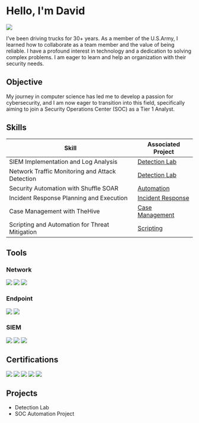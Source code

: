 # Hello, I'm David
<a href="https://www.linkedin.com/in/david-taylor67"><img src="https://img.shields.io/badge/-LinkedIn-0072b1?&style=for-the-badge&logo=linkedin&logoColor=white" /></a>

I’ve been driving trucks for 30+ years. As a member of the U.S.Army, I learned how to collaborate as a team member and the value of being reliable. I have a profound interest in technology and a dedication to solving complex problems.  I am eager to learn and help an organization with their security needs.

## Objective

My journey in computer science has led me to develop a passion for cybersecurity, and I am now eager to transition into this field, specifically aiming to join a Security Operations Center (SOC) as a Tier 1 Analyst.

## Skills

| Skill                                         | Associated Project         |
|-----------------------------------------------|----------------------------|
| SIEM Implementation and Log Analysis          | <a href="https://google.com">Detection Lab</a>|
| Network Traffic Monitoring and Attack Detection | <a href="https://google.com">Detection Lab</a>|
| Security Automation with Shuffle SOAR         | <a href="https://coursera.org/share/4e792fff4e2e0b22f08c17b8016c4f66">Automation</a>|
| Incident Response Planning and Execution      | <a href="https://coursera.org/share/e583bd2c7fdcf1e893cce5994bed1026">Incident Response</a>|
| Case Management with TheHive                  | <a href="https://coursera.org/share/7e9d6c5136d22afbf3b29eb8b6eb824d">Case Management</a>|
| Scripting and Automation for Threat Mitigation |<a href="https://coursera.org/share/bf4d2b1599fb014915563ed98125fa8c">Scripting</a>|
## Tools

### Network
<div>
    <img src="https://img.shields.io/badge/-Wireshark-1679A7?&style=for-the-badge&logo=Wireshark&logoColor=white" />
    <img src="https://img.shields.io/badge/-Suricata-EF3B2D?&style=for-the-badge&logo=Suricata&logoColor=white" />
    <img src="https://img.shields.io/badge/-Zeek-777BB4?&style=for-the-badge&logo=Zeek&logoColor=white" />
</div>

### Endpoint
<div>
    <img src="https://img.shields.io/badge/-Microsoft_Defender_for_Endpoint-00A4EF?&style=for-the-badge&logo=Microsoft&logoColor=white" />
    <img src="https://img.shields.io/badge/-Velociraptor-4B275F?&style=for-the-badge&logo=Velociraptor&logoColor=white" />
</div>

### SIEM
<div>
    <img src="https://img.shields.io/badge/-Microsoft_Sentinel-0078D4?&style=for-the-badge&logo=Microsoft&logoColor=white" />
    <img src="https://img.shields.io/badge/-Splunk-000000?&style=for-the-badge&logo=Splunk&logoColor=white" />
    <img src="https://img.shields.io/badge/-Elastic-005571?&style=for-the-badge&logo=Elastic&logoColor=white" />
</div>

## Certifications
<div>
<img src="https://img.shields.io/badge/-ISC2%20Certified%20Cybersecurity-FF0000?&style=for-the-badge&logo=ISC2&logoColor=white" />
<img src="https://img.shields.io/badge/-Google%20Cybersecurity%20Certificate-007ACC?&style=for-the-badge&logo=Google&logoColor=white" />
<img src="https://img.shields.io/badge/-A%2B-4D4D4D?&style=for-the-badge&logo=CompTIA&logoColor=white" />
<img src="https://img.shields.io/badge/-CDSA-006400?&style=for-the-badge&logoColor=white" />
<img src="https://img.shields.io/badge/-CCD-000080?&style=for-the-badge&logoColor=white" />
</div>

## Projects
- Detection Lab
- SOC Automation Project
